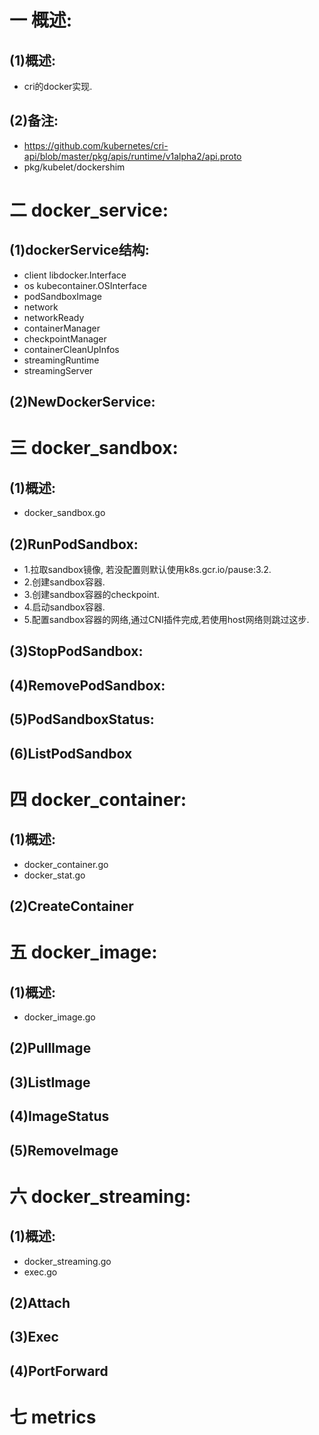 # 一 概述:
## (1)概述:
- cri的docker实现.

## (2)备注:
- https://github.com/kubernetes/cri-api/blob/master/pkg/apis/runtime/v1alpha2/api.proto
- pkg/kubelet/dockershim

# 二 docker_service:
## (1)dockerService结构:
- client libdocker.Interface
- os kubecontainer.OSInterface
- podSandboxImage
- network 
- networkReady
- containerManager
- checkpointManager
- containerCleanUpInfos
- streamingRuntime
- streamingServer

## (2)NewDockerService:

# 三 docker_sandbox:
## (1)概述:
- docker_sandbox.go

## (2)RunPodSandbox:
- 1.拉取sandbox镜像, 若没配置则默认使用k8s.gcr.io/pause:3.2.
- 2.创建sandbox容器.
- 3.创建sandbox容器的checkpoint.
- 4.启动sandbox容器.
- 5.配置sandbox容器的网络,通过CNI插件完成,若使用host网络则跳过这步.

## (3)StopPodSandbox:

## (4)RemovePodSandbox:

## (5)PodSandboxStatus:

## (6)ListPodSandbox

# 四 docker_container:
## (1)概述:
- docker_container.go
- docker_stat.go

## (2)CreateContainer

# 五 docker_image:
## (1)概述:
- docker_image.go

## (2)PullImage

## (3)ListImage

## (4)ImageStatus

## (5)RemoveImage

# 六 docker_streaming:
## (1)概述:
- docker_streaming.go
- exec.go

## (2)Attach

## (3)Exec

## (4)PortForward

# 七 metrics
